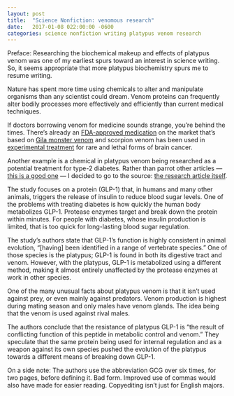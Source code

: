 ```yaml
---
layout: post
title:  "Science Nonfiction: venomous research"
date:   2017-01-08 022:00:00 -0600
categories: science nonfiction writing platypus venom research
---
```


Preface: Researching the biochemical makeup and effects of platypus venom was one of my earliest spurs toward an 
interest in science writing. So, it seems appropriate that more platypus biochemistry spurs me to resume writing.  

Nature has spent more time using chemicals to alter and manipulate organisms than any scientist could dream. 
Venom proteins can frequently alter bodily processes more effectively and efficiently than current medical techniques.  

If doctors borrowing venom for medicine sounds strange, you’re behind the times. There’s already an 
[FDA-approved medication][fda-gila] on the market that’s based on [Gila monster venom][monster-meds] and 
scorpion venom has been used in [experimental treatment][scorpion-wins] for rare and lethal forms of brain cancer.  

Another example is a chemical in platypus venom being researched as a potential treatment for type-2 diabetes. 
Rather than parrot other articles — [this is a good one][good-one] — I decided to go to the source: 
[the research article itself][research-link].  

The study focuses on a protein (GLP-1) that, in humans and many other animals, triggers the release of insulin 
to reduce blood sugar levels. One of the problems with treating diabetes is how quickly the human body metabolizes GLP-1. 
Protease enzymes target and break down the protein within minutes. For people with diabetes, whose 
insulin production is limited, that is too quick for long-lasting blood sugar regulation.  

The study’s authors state that GLP-1’s function is highly consistent in animal evolution, 
“[having] been identified in a range of vertebrate species.” One of those species is the platypus; 
GLP-1 is found in both its digestive tract and venom. However, with the platypus, GLP-1 is metabolized 
using a different method, making it almost entirely unaffected by the protease enzymes at work in other species. 

One of the many unusual facts about platypus venom is that it isn’t used against prey, or even mainly against predators. 
Venom production is highest during mating season and only males have venom glands. The idea being that 
the venom is used against rival males.  

The authors conclude that the resistance of platypus GLP-1 is “the result of conflicting function of 
this peptide in metabolic control and venom.” They speculate that the same protein being used for 
internal regulation and as a weapon against its own species pushed the evolution of the platypus 
towards a different means of breaking down GLP-1.  

On a side note: The authors use the abbreviation GCG over six times, for two pages, before defining it. Bad form. 
Improved use of commas would also have made for easier reading. Copyediting isn’t just for English majors.



[fda-gila]: https://www.sciencedaily.com/releases/2007/07/070709175815.htm
[monster-meds]: http://www.thedailybeast.com/articles/2016/04/08/the-greatest-hope-for-diabetes-is-the-gila-monster-and-it-s-about-to-go-extinct.html
[scorpion-wins]: https://www.wired.com/2014/06/scorpion-venom/
[good-one]: https://www.adelaide.edu.au/news/news89522.html
[research-link]: http://www.nature.com/articles/srep37744
